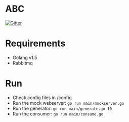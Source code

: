 # ABC

[![Gitter](https://badges.gitter.im/aroslov/abc.svg)](https://gitter.im/aroslov/abc?utm_source=badge&utm_medium=badge&utm_campaign=pr-badge&utm_content=badge)

# Requirements

* Golang v1.5
* Rabbitmq

# Run 

* Check config files in /config
* Run the mock webserver: `go run main/mockserver.go`
* Run the generator: `go run main/generate.go 10`
* Run the consumer: `go run main/consume.go`
